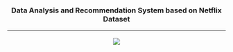 <h3 align="center"> Data Analysis and Recommendation System based on Netflix Dataset <hr></h3>


<p align="center">
  <img src="https://upload.wikimedia.org/wikipedia/commons/thumb/6/69/Netflix_logo.svg/800px-Netflix_logo.svg.png" />
</p>

